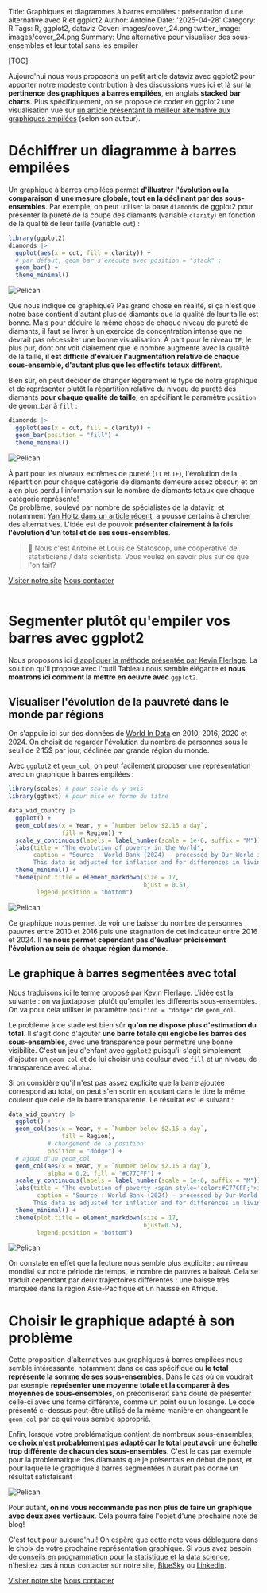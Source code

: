 Title: Graphiques et diagrammes à barres empilées : présentation d'une alternative avec R et ggplot2
Author: Antoine
Date: '2025-04-28'
Category: R
Tags: R, ggplot2, dataviz
Cover: images/cover_24.png
twitter_image: images/cover_24.png
Summary: Une alternative pour visualiser des sous-ensembles et leur total sans les empiler

[TOC]


Aujourd'hui nous vous proposons un petit article dataviz avec ggplot2 pour apporter notre modeste contribution à des discussions vues ici et là sur __la pertinence des graphiques à barres empilées__, en anglais __stacked bar charts__. Plus spécifiquement, on se propose de coder en ggplot2 une visualisation vue sur [un article présentant la meilleur alternative aux graphiques empilées](https://www.flerlagetwins.com/2025/04/the-best-alternative-to-stacked-bar.html) (selon son auteur).  

# Déchiffrer un diagramme à barres empilées  


Un graphique à barres empilées permet __d'illustrer l'évolution ou la comparaison d'une mesure globale, tout en la déclinant par des sous-ensembles__. Par exemple, on peut utiliser la base `diamonds` de ggplot2 pour présenter la pureté de la coupe des diamants (variable `clarity`) en fonction de la qualité de leur taille (variable `cut`) : 


```r
library(ggplot2)
diamonds |> 
  ggplot(aes(x = cut, fill = clarity)) +
  # par défaut, geom_bar s'exécute avec position = "stack" :
  geom_bar() + 
  theme_minimal()
```

![Pelican](../images/graph_bar_empilees/unnamed-chunk-2-1.png)<!-- -->

Que nous indique ce graphique? Pas grand chose en réalité, si ça n'est que notre base contient d'autant plus de diamants que la qualité de leur taille est bonne. Mais pour déduire la même chose de chaque niveau de pureté de diamants, il faut se livrer à un exercice de concentration intense que ne devrait pas nécessiter une bonne visualisation. À part pour le niveau `IF`, le plus pur, dont ont voit clairement que le nombre augmente avec la qualité de la taille, __il est difficile d'évaluer l'augmentation relative de chaque sous-ensemble, d'autant plus que les effectifs totaux diffèrent__.  

Bien sûr, on peut décider de changer légèrement le type de notre graphique et de représenter plutôt la répartition relative du niveau de pureté des diamants __pour chaque qualité de taille__, en spécifiant le paramètre `position` de geom_bar à `fill` :  


```r
diamonds |> 
  ggplot(aes(x = cut, fill = clarity)) +
  geom_bar(position = "fill") + 
  theme_minimal()
```

![Pelican](../images/graph_bar_empilees/unnamed-chunk-3-1.png)<!-- -->

À part pour les niveaux extrêmes de pureté (`I1` et `IF`), l'évolution de la répartition pour chaque catégorie de diamants demeure assez obscur, et on a en plus perdu l'information sur le nombre de diamants totaux que chaque catégorie représente!  
Ce problème, soulevé par nombre de spécialistes de la dataviz, et notamment [Yan Holtz dans un article récent](https://www.data-to-viz.com/caveat/stacking.html), a poussé certains à chercher des alternatives. L'idée est de pouvoir __présenter clairement à la fois l'évolution d'un total et de ses sous-ensembles__. 

> 👋 Nous c'est Antoine et Louis de Statoscop, une coopérative de statisticiens / data scientists.
> Vous voulez en savoir plus sur ce que l'on fait?
<div class = "d-flex justify-content-center mt-4">
   <a href="https://statoscop.fr" target=_blank class="btn btn-primary btn-custom text-uppercase" type="button">Visiter notre site</a>
   <a href="https://statoscop.fr/contact" target=_blank class="btn btn-primary btn-custom text-uppercase" type="button">Nous contacter</a>
</div>
<br>    

# Segmenter plutôt qu'empiler vos barres avec ggplot2

Nous proposons ici [d'appliquer la méthode présentée par Kevin Flerlage](https://www.flerlagetwins.com/2025/04/the-best-alternative-to-stacked-bar.html). La solution qu'il propose avec l'outil Tableau nous semble élégante et __nous montrons ici comment la mettre en oeuvre avec__ `ggplot2`.  

## Visualiser l'évolution de la pauvreté dans le monde par régions  

On s'appuie ici sur des données de [World In Data](https://ourworldindata.org) en 2010, 2016, 2020 et 2024. On choisit de regarder l'évolution du nombre de personnes sous le seuil de 2.15$ par jour, déclinée par grande région du monde.  

Avec `ggplot2` et `geom_col`, on peut facilement proposer une représentation avec un graphique à barres empilées :  


```r
library(scales) # pour scale du y-axis
library(ggtext) # pour mise en forme du titre

data_wid_country |> 
  ggplot() + 
  geom_col(aes(x = Year, y = `Number below $2.15 a day`,
               fill = Region)) + 
  scale_y_continuous(labels = label_number(scale = 1e-6, suffix = "M")) + 
  labs(title = "The evolution of poverty in the World",
       caption = "Source : World Bank (2024) – processed by Our World in Data (https://ourworldindata.org)
       This data is adjusted for inflation and for differences in living costs between countries.") + 
  theme_minimal() + 
  theme(plot.title = element_markdown(size = 17,
                                      hjust = 0.5),
        legend.position = "bottom") 
```

![Pelican](../images/graph_bar_empilees/unnamed-chunk-4-1.png)<!-- -->

Ce graphique nous permet de voir une baisse du nombre de personnes pauvres entre 2010 et 2016 puis une stagnation de cet indicateur entre 2016 et 2024. Il __ne nous permet cependant pas d'évaluer précisément l'évolution au sein de chaque région du monde__. 

## Le graphique à barres segmentées avec total 

Nous traduisons ici le terme proposé par Kevin Flerlage. L'idée est la suivante : on va juxtaposer plutôt qu'empiler les différents sous-ensembles. On va pour cela utiliser le paramètre `position = "dodge"` de `geom_col`.  

Le problème à ce stade est bien sûr __qu'on ne dispose plus d'estimation du total__. Il s'agit donc d'ajouter __une barre totale qui englobe les barres des sous-ensembles__, avec une transparence pour permettre une bonne visibilité. C'est un jeu d'enfant avec `ggplot2` puisqu'il s'agit simplement d'ajouter un `geom_col` et de lui choisir une couleur avec `fill` et un niveau de transparence avec `alpha`.  

Si on considère qu'il n'est pas assez explicite que la barre ajoutée correspond au total, on peut s'en sortir en ajoutant dans le titre la même couleur que celle de la barre transparente. Le résultat est le suivant :  


```r
data_wid_country |> 
  ggplot() + 
  geom_col(aes(x = Year, y = `Number below $2.15 a day`,
               fill = Region),
           # changement de la position
           position = "dodge") + 
  # ajout d'un geom_col
  geom_col(aes(x = Year, y = `Number below $2.15 a day`),
           alpha = 0.2, fill = "#C77CFF") + 
  scale_y_continuous(labels = label_number(scale = 1e-6, suffix = "M")) + 
  labs(title = "The evolution of poverty <span style='color:#C77CFF;'>in the World</span>",
        caption = "Source : World Bank (2024) – processed by Our World in Data (https://ourworldindata.org)
       This data is adjusted for inflation and for differences in living costs between countries.") + 
  theme_minimal() + 
  theme(plot.title = element_markdown(size = 17,
                                      hjust=0.5),
        legend.position = "bottom") 
```

![Pelican](../images/graph_bar_empilees/unnamed-chunk-5-1.png)<!-- -->

On constate en effet que la lecture nous semble plus explicite : au niveau mondial sur notre période de temps, le nombre de pauvres a baissé. Cela se traduit cependant par deux trajectoires différentes : une baisse très marquée dans la région Asie-Pacifique et un hausse en Afrique.

# Choisir le graphique adapté à son problème   

Cette proposition d'alternatives aux graphiques à barres empilées nous semble intéressante, notamment dans ce cas spécifique ou __le total représente la somme de ses sous-ensembles__. Dans le cas où on voudrait par exemple __représenter une moyenne totale et la comparer à des moyennes de sous-ensembles__, on préconiserait sans doute de présenter celle-ci avec une forme différente, comme un point ou un losange. Le code présenté ci-dessus peut-être utilisé de la même manière en changeant le `geom_col` par ce qui vous semble approprié.  

Enfin, lorsque votre problématique contient de nombreux sous-ensembles, __ce choix n'est probablement pas adapté car le total peut avoir une échelle trop différente de chacun des sous-ensembles__. C'est le cas par exemple pour la problématique des diamants que je présentais en début de post, et pour laquelle le graphique à barres segmentées n'aurait pas donné un résultat satisfaisant :  

![Pelican](../images/graph_bar_empilees/unnamed-chunk-6-1.png)<!-- -->

Pour autant, __on ne vous recommande pas non plus de faire un graphique avec deux axes verticaux__. Cela pourra faire l'objet d'une prochaine note de blog! 

C'est tout pour aujourd'hui! On espère que cette note vous débloquera dans le choix de votre prochaine représentation graphique. Si vous avez besoin de [conseils en programmation pour la statistique et la data science](https://statoscop.fr), n'hésitez pas à nous contacter sur notre site, [BlueSky](https://bsky.app/profile/statoscop.fr) ou [Linkedin](https://www.linkedin.com/company/statoscop).


<div class = "d-flex justify-content-center mt-4">
   <a href="https://statoscop.fr" target=_blank class="btn btn-primary btn-custom text-uppercase" type="button">Visiter notre site</a>
   <a href="https://statoscop.fr/contact" target=_blank class="btn btn-primary btn-custom text-uppercase" type="button">Nous contacter</a>
</div>
<br>  